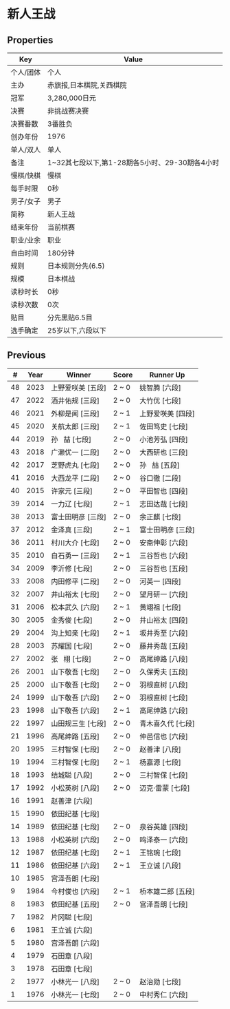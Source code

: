 # 新人王战

## Properties

| Key | Value |
| --- | ----- |
| 个人/团体 | 个人 |
| 主办 | 赤旗报,日本棋院,关西棋院 |
| 冠军 | 3,280,000日元 |
| 决赛 | 非挑战赛决赛 |
| 决赛番数 | 3番胜负 |
| 创办年份 | 1976 |
| 单人/双人 | 单人 |
| 备注 | 1~32其七段以下,第1-28期各5小时、29-30期各4小时 |
| 慢棋/快棋 | 慢棋 |
| 每手时限 | 0秒 |
| 男子/女子 | 男子 |
| 简称 | 新人王战 |
| 结束年份 | 当前棋赛 |
| 职业/业余 | 职业 |
| 自由时间 | 180分钟 |
| 规则 | 日本规则分先(6.5) |
| 规模 | 日本棋战 |
| 读秒时长 | 0秒 |
| 读秒次数 | 0次 |
| 贴目 | 分先黑贴6.5目 |
| 选手确定 | 25岁以下,六段以下 |

## Previous

| # | Year | Winner | Score | Runner Up |
| --- | --- | --- | --- | --- |
| 48 | 2023 | 上野爱咲美 [五段] | 2 ~ 0 | 姚智腾 [六段] |
| 47 | 2022 | 酒井佑规 [三段] | 2 ~ 0 | 大竹优 [七段] |
| 46 | 2021 | 外柳是闻 [三段] | 2 ~ 1 | 上野爱咲美 [四段] |
| 45 | 2020 | 关航太郎 [三段] | 2 ~ 1 | 佐田笃史 [七段] |
| 44 | 2019 | 孙   喆 [七段] | 2 ~ 0 | 小池芳弘 [四段] |
| 43 | 2018 | 广濑优一 [二段] | 2 ~ 0 | 大西研也 [三段] |
| 42 | 2017 | 芝野虎丸 [七段] | 2 ~ 0 | 孙   喆 [五段] |
| 41 | 2016 | 大西龙平 [二段] | 2 ~ 0 | 谷口徹 [二段] |
| 40 | 2015 | 许家元 [三段] | 2 ~ 0 | 平田智也 [四段] |
| 39 | 2014 | 一力辽 [七段] | 2 ~ 1 | 志田达哉 [七段] |
| 38 | 2013 | 富士田明彦 [三段] | 2 ~ 0 | 余正麒 [七段] |
| 37 | 2012 | 金泽真 [三段] | 2 ~ 1 | 富士田明彦 [三段] |
| 36 | 2011 | 村川大介 [七段] | 2 ~ 0 | 安斋伸彰 [六段] |
| 35 | 2010 | 白石勇一 [三段] | 2 ~ 1 | 三谷哲也 [六段] |
| 34 | 2009 | 李沂修 [七段] | 2 ~ 0 | 三谷哲也 [五段] |
| 33 | 2008 | 内田修平 [二段] | 2 ~ 0 | 河英一 [四段] |
| 32 | 2007 | 井山裕太 [七段] | 2 ~ 0 | 望月研一 [六段] |
| 31 | 2006 | 松本武久 [六段] | 2 ~ 1 | 黄翊祖 [七段] |
| 30 | 2005 | 金秀俊 [七段] | 2 ~ 0 | 井山裕太 [四段] |
| 29 | 2004 | 沟上知亲 [七段] | 2 ~ 1 | 坂井秀至 [六段] |
| 28 | 2003 | 苏耀国 [七段] | 2 ~ 0 | 藤井秀哉 [五段] |
| 27 | 2002 | 张   栩 [七段] | 2 ~ 0 | 高尾绅路 [八段] |
| 26 | 2001 | 山下敬吾 [七段] | 2 ~ 0 | 久保秀夫 [五段] |
| 25 | 2000 | 山下敬吾 [七段] | 2 ~ 0 | 羽根直树 [八段] |
| 24 | 1999 | 山下敬吾 [六段] | 2 ~ 0 | 羽根直树 [七段] |
| 23 | 1998 | 山下敬吾 [六段] | 2 ~ 1 | 高尾绅路 [六段] |
| 22 | 1997 | 山田规三生 [七段] | 2 ~ 0 | 青木喜久代 [七段] |
| 21 | 1996 | 高尾绅路 [五段] | 2 ~ 0 | 仲邑信也 [六段] |
| 20 | 1995 | 三村智保 [七段] | 2 ~ 0 | 赵善津 [八段] |
| 19 | 1994 | 三村智保 [七段] | 2 ~ 1 | 杨嘉源 [七段] |
| 18 | 1993 | 结城聪 [八段] | 2 ~ 0 | 三村智保 [七段] |
| 17 | 1992 | 小松英树 [八段] | 2 ~ 0 | 迈克·雷蒙 [七段] |
| 16 | 1991 | 赵善津 [六段] |  |  |
| 15 | 1990 | 依田纪基 [七段] |  |  |
| 14 | 1989 | 依田纪基 [七段] | 2 ~ 0 | 泉谷英雄 [四段] |
| 13 | 1988 | 小松英树 [六段] | 2 ~ 0 | 鸣泽泰一 [六段] |
| 12 | 1987 | 依田纪基 [七段] | 2 ~ 1 | 王铭琬 [七段] |
| 11 | 1986 | 依田纪基 [六段] | 2 ~ 1 | 王立诚 [八段] |
| 10 | 1985 | 宫泽吾朗 [七段] |  |  |
| 9 | 1984 | 今村俊也 [六段] | 2 ~ 1 | 桥本雄二郎 [五段] |
| 8 | 1983 | 依田纪基 [五段] | 2 ~ 0 | 宫泽吾朗 [七段] |
| 7 | 1982 | 片冈聪 [七段] |  |  |
| 6 | 1981 | 王立诚 [六段] |  |  |
| 5 | 1980 | 宫泽吾朗 [六段] |  |  |
| 4 | 1979 | 石田章 [八段] |  |  |
| 3 | 1978 | 石田章 [七段] |  |  |
| 2 | 1977 | 小林光一 [八段] | 2 ~ 0 | 赵治勋 [七段] |
| 1 | 1976 | 小林光一 [七段] | 2 ~ 0 | 中村秀仁 [六段] |

